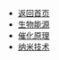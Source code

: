 * [返回首页](/#)
* [生物能源](/course_pages/前沿科学技术研究院/生物能源)
* [催化原理](/course_pages/前沿科学技术研究院/催化原理)
* [纳米技术](/course_pages/前沿科学技术研究院/纳米技术)
